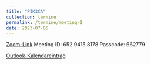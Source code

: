 ```yaml
---
title: "PIK3CA"
collection: termine
permalink: /termine/meeting-1
date: 2023-07-05
---
```


[Zoom-Link](https://tum-conf.zoom.us/j/65294158178?pwd=ekpYdGpyTGRPeGc3OTNBNnNIQW92Zz09)
Meeting ID: 652 9415 8178
Passcode: 662779

[Outlook-Kalendareintrag](https://team-deutschland.org/files/1.ics)
